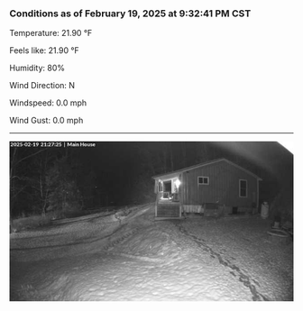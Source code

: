 ### Conditions as of February 19, 2025 at 9:32:41 PM CST 

Temperature: 21.90 &deg;F

Feels like: 21.90 &deg;F

Humidity: 80%

Wind Direction: N

Windspeed: 0.0 mph

Wind Gust: 0.0 mph

---

<img src="./images/latest.jpeg"/>

